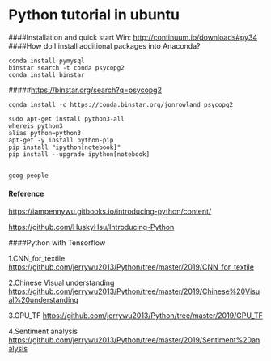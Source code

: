 Python tutorial in ubuntu
==========
####Installation and quick start
Win: http://continuum.io/downloads#py34
####How do I install additional packages into Anaconda?
```
conda install pymysql
binstar search -t conda psycopg2
conda install binstar
````
#####https://binstar.org/search?q=psycopg2
```
conda install -c https://conda.binstar.org/jonrowland psycopg2
```
```
sudo apt-get install python3-all
whereis python3
alias python=python3
apt-get -y install python-pip
pip install "ipython[notebook]"
pip install --upgrade ipython[notebook]


goog people
```

#### Reference
https://iampennywu.gitbooks.io/introducing-python/content/

https://github.com/HuskyHsu/Introducing-Python

####Python with Tensorflow

1.CNN_for_textile <https://github.com/jerrywu2013/Python/tree/master/2019/CNN_for_textile>

2.Chinese Visual understanding <https://github.com/jerrywu2013/Python/tree/master/2019/Chinese%20Visual%20understanding>

3.GPU_TF <https://github.com/jerrywu2013/Python/tree/master/2019/GPU_TF>

4.Sentiment analysis <https://github.com/jerrywu2013/Python/tree/master/2019/Sentiment%20analysis>

